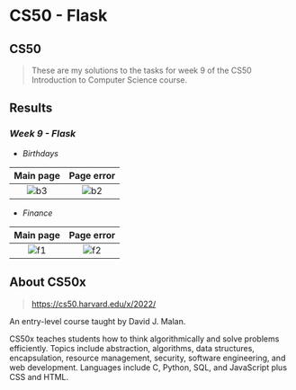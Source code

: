 # CS50 - Flask
## CS50
>These are my solutions to the tasks for week 9 of the CS50 Introduction to Computer Science course.
## Results
### *Week 9 - Flask*
- *Birthdays*

Main page             |  Page error
:-------------------------:|:-------------------------:
![b3](https://user-images.githubusercontent.com/90305008/208948474-644ec14b-3771-46c5-a680-4d049c807412.png)  |  ![b2](https://user-images.githubusercontent.com/90305008/208947395-0fa95848-9b1d-444e-9113-be59f5c187cd.png)

- *Finance*

Main page             |  Page error
:-------------------------:|:-------------------------:
![f1](https://user-images.githubusercontent.com/90305008/208948010-dabdd89f-6f93-48bf-8610-0f6de1ec7299.png) | ![f2](https://user-images.githubusercontent.com/90305008/208948053-290a07ca-a1ea-48de-87bc-be1f9e631fd5.png)


## About CS50x
>https://cs50.harvard.edu/x/2022/

An entry-level course taught by David J. Malan.

CS50x teaches students how to think algorithmically and solve problems efficiently. Topics include abstraction, algorithms, data structures, encapsulation, resource management, security, software engineering, and web development. Languages include C, Python, SQL, and JavaScript plus CSS and HTML. 
